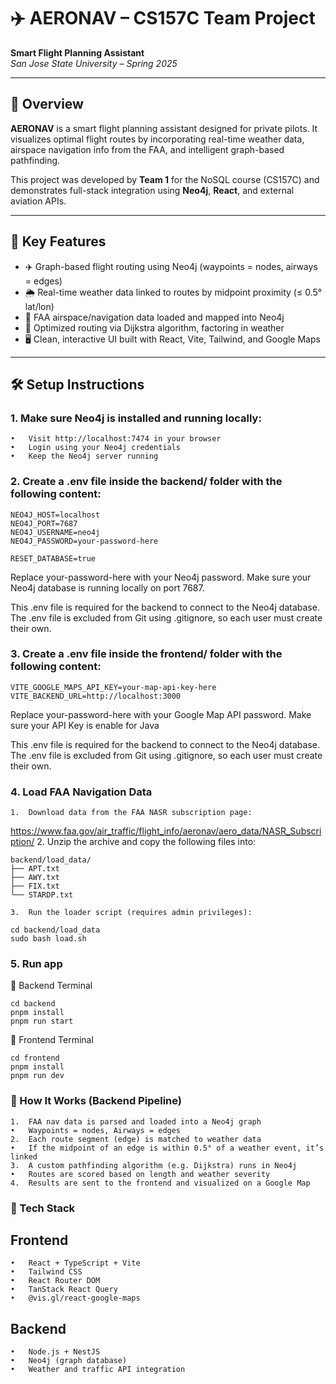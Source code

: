 # ✈️ AERONAV – CS157C Team Project

**Smart Flight Planning Assistant**  
_San Jose State University – Spring 2025_

---

## 📖 Overview

**AERONAV** is a smart flight planning assistant designed for private pilots. It visualizes optimal flight routes by incorporating real-time weather data, airspace navigation info from the FAA, and intelligent graph-based pathfinding.

This project was developed by **Team 1** for the NoSQL course (CS157C) and demonstrates full-stack integration using **Neo4j**, **React**, and external aviation APIs.

---

## 🚀 Key Features

- ✈️ Graph-based flight routing using Neo4j (waypoints = nodes, airways = edges)
- 🌦️ Real-time weather data linked to routes by midpoint proximity (≤ 0.5° lat/lon)
- 📡 FAA airspace/navigation data loaded and mapped into Neo4j
- 🧠 Optimized routing via Dijkstra algorithm, factoring in weather
- 🖥️ Clean, interactive UI built with React, Vite, Tailwind, and Google Maps

---

## 🛠️ Setup Instructions

### 1. Make sure Neo4j is installed and running locally:

    •	Visit http://localhost:7474 in your browser
    •	Login using your Neo4j credentials
    •	Keep the Neo4j server running

### 2. Create a .env file inside the backend/ folder with the following content:

```
NEO4J_HOST=localhost
NEO4J_PORT=7687
NEO4J_USERNAME=neo4j
NEO4J_PASSWORD=your-password-here

RESET_DATABASE=true
```

Replace your-password-here with your Neo4j password.
Make sure your Neo4j database is running locally on port 7687.

This .env file is required for the backend to connect to the Neo4j database.
The .env file is excluded from Git using .gitignore, so each user must create their own.

### 3. Create a .env file inside the frontend/ folder with the following content:

```
VITE_GOOGLE_MAPS_API_KEY=your-map-api-key-here
VITE_BACKEND_URL=http://localhost:3000
```

Replace your-password-here with your Google Map API password.
Make sure your API Key is enable for Java

This .env file is required for the backend to connect to the Neo4j database.
The .env file is excluded from Git using .gitignore, so each user must create their own.

### 4. Load FAA Navigation Data

    1.	Download data from the FAA NASR subscription page:

https://www.faa.gov/air_traffic/flight_info/aeronav/aero_data/NASR_Subscription/ 2. Unzip the archive and copy the following files into:

```
backend/load_data/
├── APT.txt
├── AWY.txt
├── FIX.txt
└── STARDP.txt
```

    3.	Run the loader script (requires admin privileges):

```
cd backend/load_data
sudo bash load.sh
```

### 5. Run app

🔹 Backend Terminal

```
cd backend
pnpm install
pnpm run start
```

🔹 Frontend Terminal

```
cd frontend
pnpm install
pnpm run dev
```

### 🧠 How It Works (Backend Pipeline)

    1.	FAA nav data is parsed and loaded into a Neo4j graph
    •	Waypoints = nodes, Airways = edges
    2.	Each route segment (edge) is matched to weather data
    •	If the midpoint of an edge is within 0.5° of a weather event, it’s linked
    3.	A custom pathfinding algorithm (e.g. Dijkstra) runs in Neo4j
    •	Routes are scored based on length and weather severity
    4.	Results are sent to the frontend and visualized on a Google Map

### 🧰 Tech Stack

## Frontend

    •	React + TypeScript + Vite
    •	Tailwind CSS
    •	React Router DOM
    •	TanStack React Query
    •	@vis.gl/react-google-maps

## Backend

    •	Node.js + NestJS
    •	Neo4j (graph database)
    •	Weather and traffic API integration
